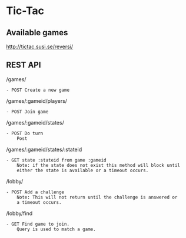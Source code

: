 Tic-Tac
===============================================================================

Available games
-------------------------------------------------------------------------------

http://tictac.susi.se/reversi/

REST API
-------------------------------------------------------------------------------

/games/

    - POST Create a new game

/games/:gameid/players/

	- POST Join game

/games/:gameid/states/

	- POST Do turn
		Post 

/games/:gameid/states/:stateid

	- GET state :stateid from game :gameid
		Note: if the state does not exist this method will block until 
		either the state is available or a timeout occurs.

/lobby/

	- POST Add a challenge
		Note: This will not return until the challenge is answered or 
		a timeout occurs.

/lobby/find

	- GET Find game to join. 
		Query is used to match a game. 
